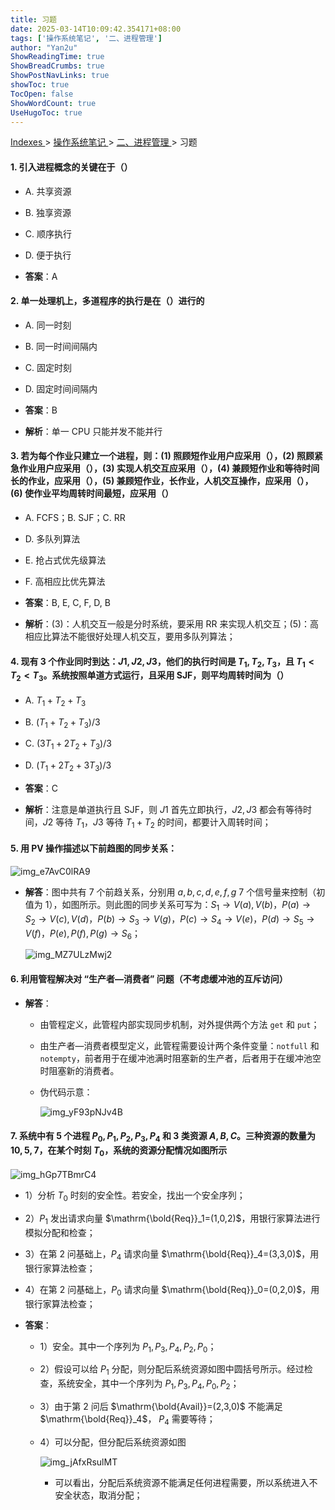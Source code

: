 ```yaml
---
title: 习题
date: 2025-03-14T10:09:42.354171+08:00
tags: ['操作系统笔记', '二、进程管理']
author: "Yan2u"
ShowReadingTime: true
ShowBreadCrumbs: true
ShowPostNavLinks: true
showToc: true
TocOpen: false
ShowWordCount: true
UseHugoToc: true
---
```


<a href="/notes408/chapters_index"> Indexes </a> > <a href="/notes408/indexes/操作系统笔记_index"> 操作系统笔记 </a> > <a href="/notes408/indexes/操作系统笔记/二进程管理_index"> 二、进程管理 </a> > 习题

#### 1. 引入进程概念的关键在于（）

- A. 共享资源 

- B. 独享资源 

- C. 顺序执行 

- D. 便于执行 

- **答案**：A

#### 2. 单一处理机上，多道程序的执行是在（）进行的

- A. 同一时刻 

- B. 同一时间间隔内 

- C. 固定时刻 

- D. 固定时间间隔内 

- **答案**：B

- **解析**：单一 CPU 只能并发不能并行

#### 3. 若为每个作业只建立一个进程，则：(1) 照顾短作业用户应采用（），(2) 照顾紧急作业用户应采用（），(3) 实现人机交互应采用（），(4) 兼顾短作业和等待时间长的作业，应采用（），(5) 兼顾短作业，长作业，人机交互操作，应采用（），(6) 使作业平均周转时间最短，应采用（）

- A. FCFS；B. SJF；C. RR

- D. 多队列算法

- E. 抢占式优先级算法

- F. 高相应比优先算法

- **答案**：B, E, C, F, D, B

- **解析**：(3)：人机交互一般是分时系统，要采用 RR 来实现人机交互；(5)：高相应比算法不能很好处理人机交互，要用多队列算法；

#### 4. 现有 3 个作业同时到达：$J1, J2, J3$，他们的执行时间是 $T_1, T_2, T_3$，且 $T_1<T_2<T_3$。系统按照单道方式运行，且采用 SJF，则平均周转时间为（）

- A. $T_1+T_2+T_3$

- B. $(T_1+T_2+T_3)/3$

- C. $(3T_1+2T_2+T_3)/3$

- D. $(T_1+2T_2+3T_3)/3$

- **答案**：C

- **解析**：注意是单道执行且 SJF，则 $J1$ 首先立即执行，$J2, J3$ 都会有等待时间，$J2$ 等待 $T_1$，$J3$ 等待 $T_1+T_2$ 的时间，都要计入周转时间；

#### 5. 用 PV 操作描述以下前趋图的同步关系：

![img_e7AvC0lRA9](https://cloudflare-imgbed-ajc.pages.dev/file/1741872250025_e7AvC0lRA9.png)

- **解答**：图中共有 7 个前趋关系，分别用 $a,b,c,d,e,f,g$ 7 个信号量来控制（初值为 1），如图所示。则此图的同步关系可写为：$S_1\to V(a), V(b)$，$P(a)\to S_2\to V(c), V(d)$，$P(b)\to S_3 \to V(g)$，$P(c)\to S_4 \to V(e)$，$P(d)\to S_5 \to V(f)$，$P(e), P(f), P(g) \to S_6$；

	![img_MZ7ULzMwj2](https://cloudflare-imgbed-ajc.pages.dev/file/1741872258811_MZ7ULzMwj2.png)

#### 6. 利用管程解决对 “生产者—消费者” 问题（不考虑缓冲池的互斥访问）

- **解答**：

	- 由管程定义，此管程内部实现同步机制，对外提供两个方法 `get` 和 `put`；

	- 由生产者—消费者模型定义，此管程需要设计两个条件变量：`notfull` 和 `notempty`，前者用于在缓冲池满时阻塞新的生产者，后者用于在缓冲池空时阻塞新的消费者。

	- 伪代码示意：

		![img_yF93pNJv4B](https://cloudflare-imgbed-ajc.pages.dev/file/1741872254811_yF93pNJv4B.png)

#### 7. 系统中有 5 个进程 $P_0,P_1,P_2,P_3,P_4$ 和 3 类资源 $A,B,C$。三种资源的数量为 $10,5,7$，在某个时刻 $T_0$，系统的资源分配情况如图所示

![img_hGp7TBmrC4](https://cloudflare-imgbed-ajc.pages.dev/file/1741872259948_hGp7TBmrC4.png)

- 1）分析 $T_0$ 时刻的安全性。若安全，找出一个安全序列；

- 2）$P_1$ 发出请求向量 $\mathrm{\bold{Req}}_1=(1,0,2)$，用银行家算法进行模拟分配和检查；

- 3）在第 2 问基础上，$P_4$ 请求向量 $\mathrm{\bold{Req}}_4=(3,3,0)$，用银行家算法检查；

- 4）在第 2 问基础上，$P_0$ 请求向量 $\mathrm{\bold{Req}}_0=(0,2,0)$，用银行家算法检查；

- **答案**：

	- 1）安全。其中一个序列为 $P_1,P_3,P_4,P_2,P_0$；

	- 2）假设可以给 $P_1$ 分配，则分配后系统资源如图中圆括号所示。经过检查，系统安全，其中一个序列为 $P_1,P_3,P_4,P_0,P_2$；

	- 3）由于第 2 问后 $\mathrm{\bold{Avail}}=(2,3,0)$ 不能满足 $\mathrm{\bold{Req}}_4$， $P_4$ 需要等待；

	- 4）可以分配，但分配后系统资源如图

		![img_jAfxRsulMT](https://cloudflare-imgbed-ajc.pages.dev/file/1741872267524_jAfxRsulMT.png)

		- 可以看出，分配后系统资源不能满足任何进程需要，所以系统进入不安全状态，取消分配；

